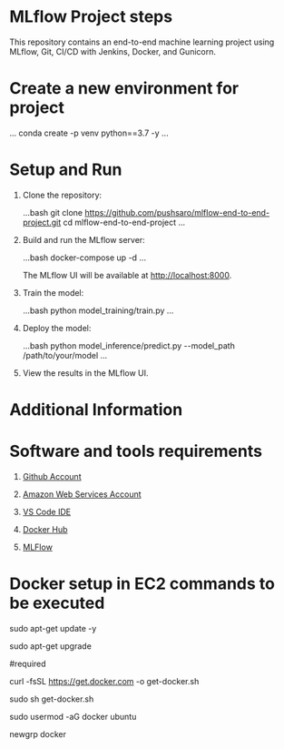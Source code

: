 # MLflow Project steps

This repository contains an end-to-end machine learning project using MLflow, Git, CI/CD with Jenkins, Docker, and Gunicorn.

# Create a new environment for project

...
conda create -p venv python==3.7 -y
...

# Setup and Run

1. Clone the repository:

    ...bash
    git clone https://github.com/pushsaro/mlflow-end-to-end-project.git
    cd mlflow-end-to-end-project
    ...

2. Build and run the MLflow server:

    ...bash
    docker-compose up -d
    ...

    The MLflow UI will be available at [http://localhost:8000](http://localhost:8000).

3. Train the model:

    ...bash
    python model_training/train.py
    ...

4. Deploy the model:

    ...bash
    python model_inference/predict.py --model_path /path/to/your/model
    ...

5. View the results in the MLflow UI.

# Additional Information

# Software and tools requirements

1. [Github Account](https://github.com)
   
2. [Amazon Web Services Account](https://aws.amazon.com/free/?trk=16847e0c-46fb-467d-91ee-6e259e339665&sc_channel=ps&s_kwcid=AL!4422!10!72086958325164!72087482393523&ef_id=de197eca60e313e469e91ba207a0345a:G:s&all-free-tier.sort-by=item.additionalFields.SortRank&all-free-tier.sort-order=asc&awsf.Free%20Tier%20Types=*all&awsf.Free%20Tier%20Categories=*all)
   
3. [VS Code IDE](https://code.visualstudio.com/)
   
4. [Docker Hub](https://hub.docker.com)

5. [MLFlow](https://mlflow.org/)

# Docker setup in EC2 commands to be executed

sudo apt-get update -y

sudo apt-get upgrade

#required

curl -fsSL https://get.docker.com -o get-docker.sh

sudo sh get-docker.sh

sudo usermod -aG docker ubuntu

newgrp docker
